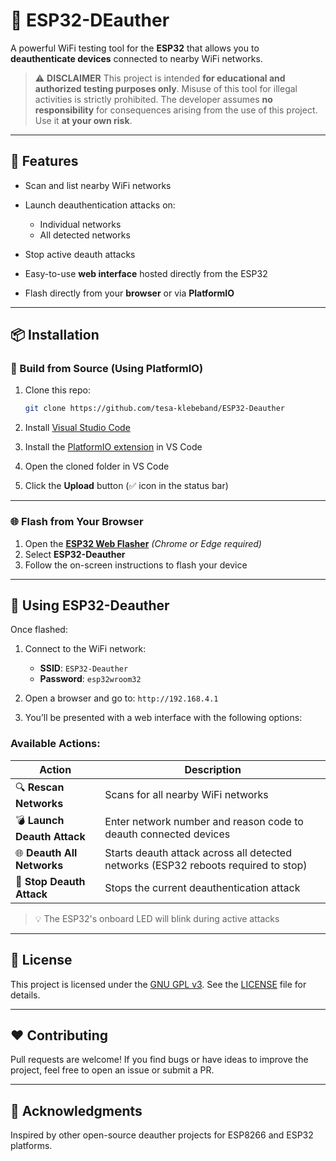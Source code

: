 # 🚀 ESP32-DEauther

A powerful WiFi testing tool for the **ESP32** that allows you to **deauthenticate devices** connected to nearby WiFi networks.

> ⚠️ **DISCLAIMER**
> This project is intended **for educational and authorized testing purposes only**. Misuse of this tool for illegal activities is strictly prohibited. The developer assumes **no responsibility** for consequences arising from the use of this project. Use it **at your own risk**.

---

## 🔧 Features

* Scan and list nearby WiFi networks
* Launch deauthentication attacks on:

  * Individual networks
  * All detected networks
* Stop active deauth attacks
* Easy-to-use **web interface** hosted directly from the ESP32
* Flash directly from your **browser** or via **PlatformIO**

---

## 📦 Installation

### 🧱 Build from Source (Using PlatformIO)

1. Clone this repo:

   ```bash
   git clone https://github.com/tesa-klebeband/ESP32-Deauther
   ```
2. Install [Visual Studio Code](https://code.visualstudio.com/)
3. Install the [PlatformIO extension](https://platformio.org/install/ide?install=vscode) in VS Code
4. Open the cloned folder in VS Code
5. Click the **Upload** button (✅ icon in the status bar)

---

### 🌐 Flash from Your Browser

1. Open the **[ESP32 Web Flasher](https://tesa-klebeband.github.io/ESP32-Webflasher)** *(Chrome or Edge required)*
2. Select **ESP32-Deauther**
3. Follow the on-screen instructions to flash your device

---

## 📱 Using ESP32-Deauther

Once flashed:

1. Connect to the WiFi network:

   * **SSID**: `ESP32-Deauther`
   * **Password**: `esp32wroom32`
2. Open a browser and go to: `http://192.168.4.1`
3. You’ll be presented with a web interface with the following options:

### Available Actions:

| Action                      | Description                                                                        |
| --------------------------- | ---------------------------------------------------------------------------------- |
| 🔍 **Rescan Networks**      | Scans for all nearby WiFi networks                                                 |
| 💣 **Launch Deauth Attack** | Enter network number and reason code to deauth connected devices                   |
| 🌐 **Deauth All Networks**  | Starts deauth attack across all detected networks (ESP32 reboots required to stop) |
| 🛑 **Stop Deauth Attack**   | Stops the current deauthentication attack                                          |

> 💡 The ESP32's onboard LED will blink during active attacks

---

## 🧾 License

This project is licensed under the [GNU GPL v3](https://www.gnu.org/licenses/gpl-3.0.html). See the [LICENSE](./LICENSE) file for details.

---

## ❤️ Contributing

Pull requests are welcome! If you find bugs or have ideas to improve the project, feel free to open an issue or submit a PR.

---

## 🤝 Acknowledgments

Inspired by other open-source deauther projects for ESP8266 and ESP32 platforms.


